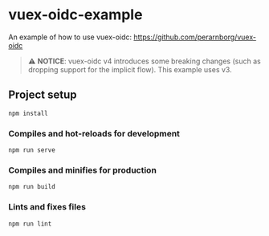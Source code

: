 # vuex-oidc-example

An example of how to use vuex-oidc: https://github.com/perarnborg/vuex-oidc

> :warning: **NOTICE**: vuex-oidc v4 introduces some breaking changes (such as dropping support for the implicit flow). This example uses v3.

## Project setup
```
npm install
```

### Compiles and hot-reloads for development
```
npm run serve
```

### Compiles and minifies for production
```
npm run build
```

### Lints and fixes files
```
npm run lint
```
